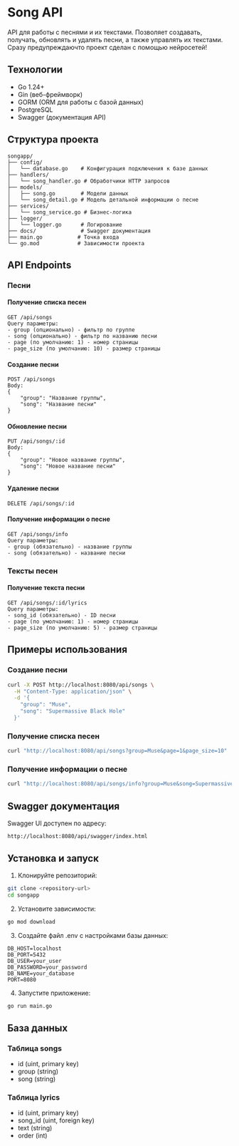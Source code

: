# Song API

API для работы с песнями и их текстами. Позволяет создавать, получать, обновлять и удалять песни, а также управлять их текстами.
Сразу предупреждаючто проект сделан с помощью нейросетей!
## Технологии

- Go 1.24+
- Gin (веб-фреймворк)
- GORM (ORM для работы с базой данных)
- PostgreSQL
- Swagger (документация API)

## Структура проекта

```
songapp/
├── config/
│   └── database.go    # Конфигурация подключения к базе данных
├── handlers/
│   └── song_handler.go # Обработчики HTTP запросов
├── models/
│   ├── song.go        # Модели данных
│   └── song_detail.go # Модель детальной информации о песне
├── services/
│   └── song_service.go # Бизнес-логика
├── logger/
│   └── logger.go      # Логирование
├── docs/              # Swagger документация
├── main.go           # Точка входа
└── go.mod            # Зависимости проекта
```

## API Endpoints

### Песни

#### Получение списка песен
```
GET /api/songs
Query параметры:
- group (опционально) - фильтр по группе
- song (опционально) - фильтр по названию песни
- page (по умолчанию: 1) - номер страницы
- page_size (по умолчанию: 10) - размер страницы
```

#### Создание песни
```
POST /api/songs
Body:
{
    "group": "Название группы",
    "song": "Название песни"
}
```

#### Обновление песни
```
PUT /api/songs/:id
Body:
{
    "group": "Новое название группы",
    "song": "Новое название песни"
}
```

#### Удаление песни
```
DELETE /api/songs/:id
```

#### Получение информации о песне
```
GET /api/songs/info
Query параметры:
- group (обязательно) - название группы
- song (обязательно) - название песни
```

### Тексты песен

#### Получение текста песни
```
GET /api/songs/:id/lyrics
Query параметры:
- song_id (обязательно) - ID песни
- page (по умолчанию: 1) - номер страницы
- page_size (по умолчанию: 5) - размер страницы
```

## Примеры использования

### Создание песни
```bash
curl -X POST http://localhost:8080/api/songs \
  -H "Content-Type: application/json" \
  -d '{
    "group": "Muse",
    "song": "Supermassive Black Hole"
  }'
```

### Получение списка песен
```bash
curl "http://localhost:8080/api/songs?group=Muse&page=1&page_size=10"
```

### Получение информации о песне
```bash
curl "http://localhost:8080/api/songs/info?group=Muse&song=Supermassive%20Black%20Hole"
```

## Swagger документация

Swagger UI доступен по адресу:
```
http://localhost:8080/api/swagger/index.html
```

## Установка и запуск

1. Клонируйте репозиторий:
```bash
git clone <repository-url>
cd songapp
```

2. Установите зависимости:
```bash
go mod download
```

3. Создайте файл .env с настройками базы данных:
```
DB_HOST=localhost
DB_PORT=5432
DB_USER=your_user
DB_PASSWORD=your_password
DB_NAME=your_database
PORT=8080
```

4. Запустите приложение:
```bash
go run main.go
```

## База данных

### Таблица songs
- id (uint, primary key)
- group (string)
- song (string)

### Таблица lyrics
- id (uint, primary key)
- song_id (uint, foreign key)
- text (string)
- order (int) 
